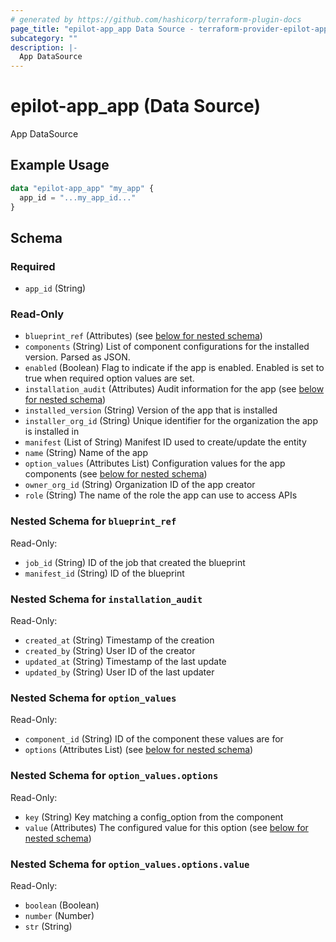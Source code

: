 ```yaml
---
# generated by https://github.com/hashicorp/terraform-plugin-docs
page_title: "epilot-app_app Data Source - terraform-provider-epilot-app"
subcategory: ""
description: |-
  App DataSource
---
```


# epilot-app_app (Data Source)

App DataSource

## Example Usage

```terraform
data "epilot-app_app" "my_app" {
  app_id = "...my_app_id..."
}
```

<!-- schema generated by tfplugindocs -->
## Schema

### Required

- `app_id` (String)

### Read-Only

- `blueprint_ref` (Attributes) (see [below for nested schema](#nestedatt--blueprint_ref))
- `components` (String) List of component configurations for the installed version. Parsed as JSON.
- `enabled` (Boolean) Flag to indicate if the app is enabled. Enabled is set to true when required option values are set.
- `installation_audit` (Attributes) Audit information for the app (see [below for nested schema](#nestedatt--installation_audit))
- `installed_version` (String) Version of the app that is installed
- `installer_org_id` (String) Unique identifier for the organization the app is installed in
- `manifest` (List of String) Manifest ID used to create/update the entity
- `name` (String) Name of the app
- `option_values` (Attributes List) Configuration values for the app components (see [below for nested schema](#nestedatt--option_values))
- `owner_org_id` (String) Organization ID of the app creator
- `role` (String) The name of the role the app can use to access APIs

<a id="nestedatt--blueprint_ref"></a>
### Nested Schema for `blueprint_ref`

Read-Only:

- `job_id` (String) ID of the job that created the blueprint
- `manifest_id` (String) ID of the blueprint


<a id="nestedatt--installation_audit"></a>
### Nested Schema for `installation_audit`

Read-Only:

- `created_at` (String) Timestamp of the creation
- `created_by` (String) User ID of the creator
- `updated_at` (String) Timestamp of the last update
- `updated_by` (String) User ID of the last updater


<a id="nestedatt--option_values"></a>
### Nested Schema for `option_values`

Read-Only:

- `component_id` (String) ID of the component these values are for
- `options` (Attributes List) (see [below for nested schema](#nestedatt--option_values--options))

<a id="nestedatt--option_values--options"></a>
### Nested Schema for `option_values.options`

Read-Only:

- `key` (String) Key matching a config_option from the component
- `value` (Attributes) The configured value for this option (see [below for nested schema](#nestedatt--option_values--options--value))

<a id="nestedatt--option_values--options--value"></a>
### Nested Schema for `option_values.options.value`

Read-Only:

- `boolean` (Boolean)
- `number` (Number)
- `str` (String)

